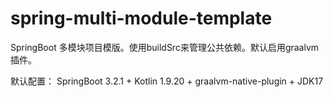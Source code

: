 # spring-multi-module-template
SpringBoot 多模块项目模版。使用buildSrc来管理公共依赖。默认启用graalvm插件。

默认配置： SpringBoot 3.2.1 + Kotlin 1.9.20 + graalvm-native-plugin + JDK17

